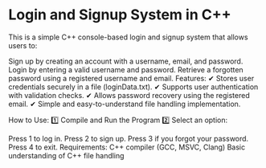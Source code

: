 # Login and Signup System in C++

This is a simple C++ console-based login and signup system that allows users to:

Sign up by creating an account with a username, email, and password.
Login by entering a valid username and password.
Retrieve a forgotten password using a registered username and email.
Features:
✔ Stores user credentials securely in a file (loginData.txt).
✔ Supports user authentication with validation checks.
✔ Allows password recovery using the registered email.
✔ Simple and easy-to-understand file handling implementation.

How to Use:
1️⃣ Compile and Run the Program
2️⃣ Select an option:

Press 1 to log in.
Press 2 to sign up.
Press 3 if you forgot your password.
Press 4 to exit.
Requirements:
C++ compiler (GCC, MSVC, Clang)
Basic understanding of C++ file handling
